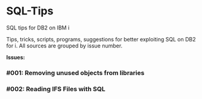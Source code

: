 # SQL-Tips
SQL tips for DB2 on IBM i 

Tips, tricks, scripts, programs, suggestions for better exploiting SQL on DB2 for i. All sources are grouped by issue number.

**Issues:**
### #001: Removing unused objects from libraries
### #002: Reading IFS Files with SQL

